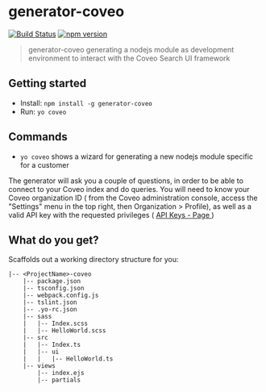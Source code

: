 # generator-coveo

[![Build Status](https://travis-ci.org/coveo/generator-coveo.svg?branch=master)](https://travis-ci.org/coveo/generator-coveo) [![npm version](https://badge.fury.io/js/generator-coveo.svg)](https://badge.fury.io/js/generator-coveo)

> generator-coveo generating a nodejs module as development environment to interact with the Coveo Search UI framework


## Getting started

- Install: `npm install -g generator-coveo`
- Run: `yo coveo`


## Commands

* `yo coveo` shows a wizard for generating a new nodejs module specific for a customer

The generator will ask you a couple of questions, in order to be able to connect to your Coveo index and do queries. You will need to know your Coveo organization ID ( from the Coveo administration console, access the "Settings" menu in the top right, then Organization > Profile), as well as a valid API key with the requested privileges ( [API Keys - Page ](http://www.coveo.com/go?dest=cloudhelp&lcid=9&context=298) ) 

## What do you get?

Scaffolds out a working directory structure for you:

```
|-- <ProjectName>-coveo
    |-- package.json
    |-- tsconfig.json
    |-- webpack.config.js
    |-- tslint.json
    |-- .yo-rc.json
    |-- sass
    |   |-- Index.scss
    |   |-- HelloWorld.scss
    |-- src
    |   |-- Index.ts
    |   |-- ui
    |   |   |-- HelloWorld.ts
    |-- views
        |-- index.ejs
        |-- partials
```
